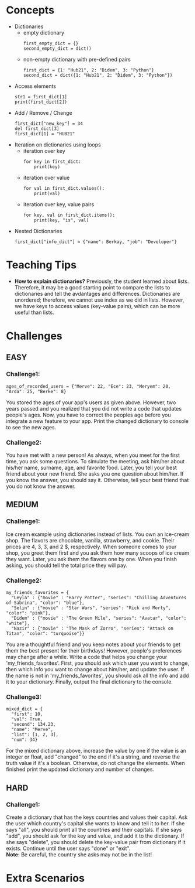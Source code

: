 # Concepts

- Dictionaries
  - empty dictionary
    ```
    first_empty_dict = {}
    second_empty_dict = dict()
    ```
  - non-empty dictionary with pre-defined pairs
    ```
    first_dict = {1: "Hub21", 2: "Didem", 3: "Python"}
    second_dict = dict({1: "Hub21", 2: "Didem", 3: "Python"})
    ```
- Access elements
  ```
  str1 = first_dict[1]
  print(first_dict[2])
  ```
- Add / Remove / Change
  ```
  first_dict["new_key"] = 34
  del first_dict[3]
  first_dict[1] = "HUB21"
  ```
- Iteration on dictionaries using loops
  - iteration over key
    ```
    for key in first_dict:
        print(key)
    ```
  - iteration over value
    ```
    for val in first_dict.values():
        print(val)
    ```
  - iteration over key, value pairs
    ```
    for key, val in first_dict.items():
        print(key, "is", val)
    ```
- Nested Dictionaries
  ```
  first_dict["info_dict"] = {"name": Berkay, "job": "Developer"}
  ```

# Teaching Tips

- **How to explain dictionaries?**
  Previously, the student learned about lists. Therefore, it may be a good starting point to compare the lists to dictionaries and tell the avdantages and differences. Dictionaries are unordered; therefore, we cannot use index as we did in lists. However, we have keys to access values (key-value pairs), which can be more useful than lists.

# Challenges

## EASY

### Challenge1:

```
ages_of_recorded_users = {"Merve": 22, "Ece": 23, "Meryem": 20, "Arda": 25, "Berke": 8}
```

You stored the ages of your app's users as given above. However, two years passed and you realized that you did not write a code that updates people's ages. Now, you have to correct the peoples age before you integrate a new feature to your app. Print the changed dictionary to console to see the new ages.

### Challenge2:

You have met with a new person! As always, when you meet for the first time, you ask some questions. To simulate the meeting, ask him/her about his/her name, surname, age, and favorite food. Later, you tell your best friend about your new friend. She asks you one question about him/her. If you know the answer, you should say it. Otherwise, tell your best friend that you do not know the answer.

## MEDIUM

### Challenge1:

Ice cream example using dictionaries instead of lists. You own an ice-cream shop. The flavors are chocolate, vanilla, strawberry, and cookie. Their prices are 4, 3, 3, and 2 $, respectively. When someone comes to your shop, you greet them first and you ask them how many scoops of ice cream they want. Later, you ask them the flavors one by one. When you finish asking, you should tell the total price they will pay.

### Challenge2:

```
my_friends_favorites = {
  "Leyla" : {"movie" : "Harry Potter", "series": "Chilling Adventures of Sabrina", "color": "blue"},
  "Selin" : {"movie" : "Star Wars", "series": "Rick and Morty", "color": "pink"},
  "Didem" : {"movie" : "The Green Mile", "series": "Avatar", "color": "white"},
  "Nazir" : {"movie" : "The Mask of Zorro", "series": "Attack on Titan", "color": "turquoise"}}
```

You are a thoughtful friend and you keep notes about your friends to get them the best present for their birthdays! However, people's preferences may change after a while. Write a code that helps you change your 'my_friends_favorites'. First, you should ask which user you want to change, then which info you want to change about him/her, and update the user. If the name is not in 'my_friends_favorites', you should ask all the info and add it to your dictionary. Finally, output the final dictionary to the console.

### Challenge3:

```
mixed_dict = {
  "first": 10,
  "val": True,
  "second": 134.23,
  "name": "Merve",
  "list": [1, 2, 3],
  "num": 34}
```

For the mixed dictionary above, increase the value by one if the value is an integer or float, add "changed" to the end if it's a string, and reverse the truth value if it's a boolean. Otherwise, do not change the elements. When finished print the updated dictionary and number of changes.

## HARD

### Challenge1:

Create a dictionary that has the keys countries and values their capital. Ask the user which country's capital she wants to know and tell it to her. If she says "all", you should print all the countries and their capitals. If she says "add", you should ask for the key and value, and add it to the dictionary. If she says "delete", you should delete the key-value pair from dictionary if it exists. Continue until the user says "done" or "exit".  
**Note:** Be careful, the country she asks may not be in the list!

# Extra Scenarios
